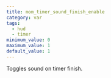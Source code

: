```yaml
---
title: mom_timer_sound_finish_enable
category: var
tags:
  - hud
  - timer
minimum_value: 0
maximum_value: 1
default_value: 1
---
```


Toggles sound on timer finish.